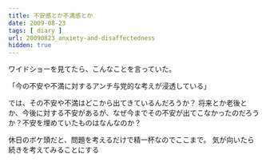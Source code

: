 ```yaml
---
title: 不安感とか不満感とか
date: 2009-08-23
tags: [ diary ]
url: 20090823_anxiety-and-disaffectedness
hidden: true
---
```

ワイドショーを見てたら、こんなことを言っていた。

「今の不安や不満に対するアンチ与党的な考えが浸透している」

では、その不安や不満はどこから出てきているんだろうか？
将来とか老後とか、今後に対する不安があるが、なぜ今までその不安が出てこなかったのだろうか？不安を埋めていたものはなんなのか？

休日のボケ頭だと、問題を考えるだけで精一杯なのでここまで。
気が向いたら続きを考えてみることにする
